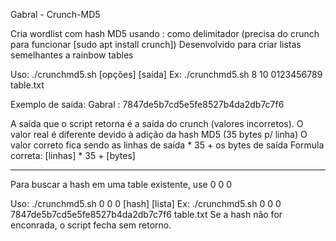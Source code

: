 Gabral - Crunch-MD5

Cria wordlist com hash MD5 usando : como delimitador
(precisa do crunch para funcionar [sudo apt install crunch])
Desenvolvido para criar listas semelhantes a rainbow tables

Uso: ./crunchmd5.sh <min> <max> [opções] [saída]
Ex: ./crunchmd5.sh 8 10 0123456789 table.txt

Exemplo de saída: Gabral : 7847de5b7cd5e5fe8527b4da2db7c7f6

A saída que o script retorna é a saída do crunch (valores incorretos).
O valor real é diferente devido à adição da hash MD5 (35 bytes p/ linha)
O valor correto fica sendo as linhas de saída * 35 + os bytes de saída
Formula correta: [linhas] * 35 + [bytes]
___________________________________________________________

Para buscar a hash em uma table existente, use 0 0 0

Uso: ./crunchmd5.sh 0 0 0 [hash] [lista]
Ex: ./crunchmd5.sh 0 0 0 7847de5b7cd5e5fe8527b4da2db7c7f6 table.txt
Se a hash não for enconrada, o script fecha sem retorno.
